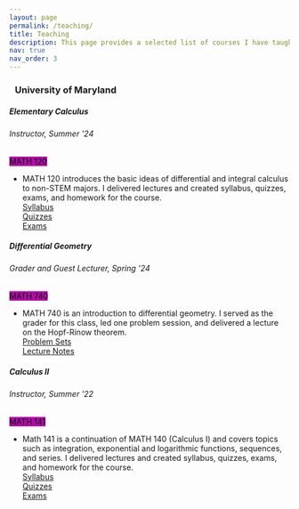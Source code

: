 ```yaml
---
layout: page
permalink: /teaching/
title: Teaching
description: This page provides a selected list of courses I have taught. For a comprehensive list, including courses for which I served as a graduate TA, please refer to my CV.
nav: true
nav_order: 3
---
```


<head>
  <!-- Include Font Awesome for nice icons -->
  <link href="https://cdnjs.cloudflare.com/ajax/libs/font-awesome/5.15.4/css/all.min.css" rel="stylesheet">
  <style>
    /* Decrease icon size and align it properly */
    #toggle-icon {
      font-size: 18px; /* Decrease the icon size */
      margin-right: 10px; /* Add some space between icon and text */
    }
  </style>
</head>

<!-- University of Maryland with toggle icon on the left -->
<h3 id="umd" onclick="toggleCourses()" style="cursor: pointer;">
  <i id="toggle-icon" class="fas fa-chevron-down"></i> University of Maryland
</h3>

<!-- Container for Courses (Initially expanded) -->
<div id="courses" style="display: block;">
  <!-- MATH 120 (Elem Calc) Summer 24 -->
  <div class="card mt-3">
    <div class="p-3">
      <div class="row">
        <div class="col-sm-10">
          <h5 id="Math120" class="card-title">Elementary Calculus</h5>
          <h6 class="card-subtitle font-italic">Instructor, Summer '24</h6>
        </div>
        <div class="col-sm-2 text-sm-right">
          <span class="badge" style="background-color: #b509ac; color: black;">
            MATH 120
          </span>
        </div>
      </div>
      <ul class="card-text font-weight-light list-group list-group-flush">
        <li class="list-group-item">
          <div class="row">
            <div class="col-sm-9">
              MATH 120 introduces the basic ideas of differential and integral calculus to non-STEM majors. I delivered lectures and created syllabus, quizzes, exams, and homework for the course.
            </div>
            <div class="col-sm-3">
              <a href="/assets/pdf/MATH120-Summer24/Syllabus.pdf">Syllabus</a><br>
              <a href="/assets/pdf/MATH120-Summer24/Quizzes.pdf">Quizzes</a><br>
              <a href="/assets/pdf/MATH120-Summer24/Exams.pdf">Exams</a>
            </div>
          </div>
        </li>
      </ul>
    </div>
  </div>

  <!-- MATH 740 (Diff. Geo) Spring 24 -->
  <div class="card mt-3">
    <div class="p-3">
      <div class="row">
        <div class="col-sm-10">
          <h5 id="math740" class="card-title">Differential Geometry</h5>
          <h6 class="card-subtitle font-italic">Grader and Guest Lecturer, Spring '24</h6>
        </div>
        <div class="col-sm-2 text-sm-right">
          <span class="badge" style="background-color: #b509ac; color: black;">
            MATH 740
          </span>
        </div>
      </div>
      <ul class="card-text font-weight-light list-group list-group-flush">
        <li class="list-group-item">
          <div class="row">
            <div class="col-sm-9">
              MATH 740 is an introduction to differential geometry. I served as the grader for this class, led one problem session, and delivered a lecture on the Hopf-Rinow theorem.
            </div>
            <div class="col-sm-3">
              <a href="/assets/pdf/MATH740-Spring24/Sols.pdf">Problem Sets</a><br>
              <a href="/assets/pdf/MATH740-Spring24/HopfRinow.pdf">Lecture Notes</a>
            </div>
          </div>
        </li>
      </ul>
    </div>
  </div>

  <!-- MATH 141 (Calc II) Summer 22 -->
  <div class="card mt-3">
    <div class="p-3">
      <div class="row">
        <div class="col-sm-10">
          <h5 id="math141" class="card-title">Calculus II</h5>
          <h6 class="card-subtitle font-italic">Instructor, Summer '22</h6>
        </div>
        <div class="col-sm-2 text-sm-right">
          <span class="badge" style="background-color: #b509ac; color: black;">
            MATH 141
          </span>
        </div>
      </div>
      <ul class="card-text font-weight-light list-group list-group-flush">
        <li class="list-group-item">
          <div class="row">
            <div class="col-sm-9">
              Math 141 is a continuation of MATH 140 (Calculus I) and covers topics such as integration, exponential and logarithmic functions, sequences, and series. I delivered lectures and created syllabus, quizzes, exams, and homework for the course.
            </div>
            <div class="col-sm-3">
              <a href="/assets/pdf/MATH141-Summer22/Syllabus.pdf">Syllabus</a><br>
              <a href="/assets/pdf/MATH141-Summer22/Quizzes.pdf">Quizzes</a><br>
              <a href="/assets/pdf/MATH141-Summer22/Exams.pdf">Exams</a>
            </div>
          </div>
        </li>
      </ul>
    </div>
  </div>
</div>

<script>
  // Function to toggle courses and change icon direction
  function toggleCourses() {
    var courses = document.getElementById("courses");
    var icon = document.getElementById("toggle-icon");

    if (courses.style.display === "none") {
      courses.style.display = "block"; // Show courses
      icon.classList.remove("fa-chevron-right");
      icon.classList.add("fa-chevron-down"); // Change to downward arrow
    } else {
      courses.style.display = "none"; // Hide courses
      icon.classList.remove("fa-chevron-down");
      icon.classList.add("fa-chevron-right"); // Change to right arrow
    }
  }
</script>


